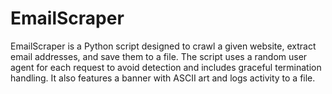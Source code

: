 # EmailScraper
EmailScraper is a Python script designed to crawl a given website, extract email addresses, and save them to a file. The script uses a random user agent for each request to avoid detection and includes graceful termination handling. It also features a banner with ASCII art and logs activity to a file.
